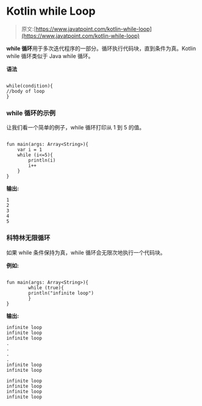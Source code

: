 # Kotlin while Loop

> 原文:[https://www.javatpoint.com/kotlin-while-loop](https://www.javatpoint.com/kotlin-while-loop)

**while 循环**用于多次迭代程序的一部分。循环执行代码块，直到条件为真。Kotlin while 循环类似于 Java while 循环。

**语法**

```

while(condition){
//body of loop
}

```

### while 循环的示例

让我们看一个简单的例子，while 循环打印从 1 到 5 的值。

```

fun main(args: Array<String>){
    var i = 1
    while (i<=5){
        println(i)
        i++
    }
}

```

**输出:**

```
1
2
3
4
5

```

### 科特林无限循环

如果 while 条件保持为真，while 循环会无限次地执行一个代码块。

**例如:**

```

fun main(args: Array<String>){
        while (true){
        println("infinite loop")
        }
}

```

**输出:**

```
infinite loop
infinite loop
infinite loop
.
.
.
.
infinite loop
infinite loop

infinite loop
infinite loop
infinite loop
infinite loop

```